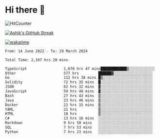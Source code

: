 # Hi there 👋

![HitCounter](https://hits.seeyoufarm.com/api/count/incr/badge.svg?url=https%3A%2F%2Fgithub.com%2Fashrhmn1212%2Fhit-counter)

<!-- ![Contribution Graph](https://github-readme-activity-graph.cyclic.app/graph?username=ashrhmn) -->


<!-- [![Top Langs](https://github-readme-stats.vercel.app/api/top-langs/?username=ashrhmn&layout=compact&theme=synthwave&langs_count=10&card_width=445)](https://github.com/anuraghazra/github-readme-stats) -->

[![Ashik's GitHub Streak](https://github-readme-streak-stats.herokuapp.com/?user=ashrhmn&theme=blood&fire=DD7F1C&background=151515&dates=9f9f9f&border=DD2727)](https://git.io/streak-stats)

<!-- ![Ashik's GitHub stats](https://github-readme-stats.vercel.app/api/?username=ashrhmn&show_icons=true&title_color=fff&icon_color=79ff97&text_color=9f9f9f&bg_color=151515) -->

[![wakatime](https://wakatime.com/badge/user/3df86613-ba63-4631-8e65-0ff18e7becad.svg)](https://wakatime.com/@3df86613-ba63-4631-8e65-0ff18e7becad)

<!--START_SECTION:waka-->

```txt
From: 14 June 2022 - To: 29 March 2024

Total Time: 2,167 hrs 20 mins

TypeScript                 1,070 hrs 47 mins████████████▒░░░░░░░░░░░░   49.41 %
Other                      577 hrs         ██████▓░░░░░░░░░░░░░░░░░░   26.62 %
Go                         112 hrs 38 mins █▒░░░░░░░░░░░░░░░░░░░░░░░   05.20 %
Solidity                   72 hrs 35 mins  █░░░░░░░░░░░░░░░░░░░░░░░░   03.35 %
JSON                       62 hrs 32 mins  ▓░░░░░░░░░░░░░░░░░░░░░░░░   02.89 %
JavaScript                 59 hrs 48 mins  ▓░░░░░░░░░░░░░░░░░░░░░░░░   02.76 %
Bash                       27 hrs 43 mins  ▒░░░░░░░░░░░░░░░░░░░░░░░░   01.28 %
Java                       23 hrs 46 mins  ▒░░░░░░░░░░░░░░░░░░░░░░░░   01.10 %
Docker                     22 hrs 15 mins  ▒░░░░░░░░░░░░░░░░░░░░░░░░   01.03 %
YAML                       21 hrs          ▒░░░░░░░░░░░░░░░░░░░░░░░░   00.97 %
HTML                       18 hrs          ▒░░░░░░░░░░░░░░░░░░░░░░░░   00.83 %
C#                         13 hrs 16 mins  ░░░░░░░░░░░░░░░░░░░░░░░░░   00.61 %
Markdown                   9 hrs 50 mins   ░░░░░░░░░░░░░░░░░░░░░░░░░   00.45 %
SQL                        7 hrs 53 mins   ░░░░░░░░░░░░░░░░░░░░░░░░░   00.36 %
Python                     7 hrs 23 mins   ░░░░░░░░░░░░░░░░░░░░░░░░░   00.34 %
```

<!--END_SECTION:waka-->


<!--### Most Used Languages
<img src="https://wakatime.com/share/@ashrhmn/24ecb986-5bf8-4607-af7f-0aab08908d8c.png" />

### Favourite Tools
<img src="https://wakatime.com/share/@ashrhmn/f4e08015-f3bc-460a-9228-95a3ba11c604.png" />-->
